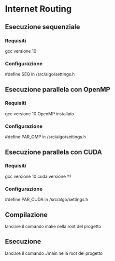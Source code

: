 # Internet Routing
## Esecuzione sequenziale
### Requisiti
gcc versione 10
### Configurazione
#define SEQ in /src/algo/settings.h
## Esecuzione parallela con OpenMP
### Requisiti
gcc versione 10
OpenMP installato
### Configurazione
#define PAR_OMP in /src/algo/settings.h
## Esecuzione parallela con CUDA
### Requisiti
gcc versione 10
cuda versione ??
### Configurazione
#define PAR_CUDA in /src/algo/settings.h
## Compilazione
lanciare il comando make nella root del progetto
## Esecuzione
lanciare il comando ./main nella root del progetto
  
